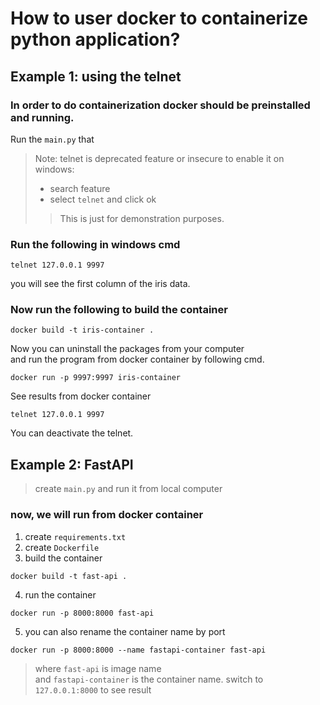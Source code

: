 # How to user docker to containerize python application?
## Example 1: using the telnet
### In order to do containerization docker should be preinstalled and running.
Run the `main.py` that 
> Note: telnet is deprecated feature or insecure to enable it on windows:
> * search feature
> * select `telnet` and click ok
>>This is just for demonstration purposes.
### Run the following in windows cmd
```shell
telnet 127.0.0.1 9997
```
you will see the first column of the iris data.
### Now run the following to build the container
```shell
docker build -t iris-container .
```
 Now you can uninstall the packages from your computer  
 and run the program from docker container by following cmd.
 ```shell
 docker run -p 9997:9997 iris-container
 ```
See results from docker container
```shell
telnet 127.0.0.1 9997
```
You can deactivate the telnet.
## Example 2: FastAPI
> create `main.py` and run it from local computer
### now, we will run from docker container
1. create `requirements.txt`
2. create `Dockerfile`
3. build the container 
```shell
docker build -t fast-api .
```
4. run the container
```shell
docker run -p 8000:8000 fast-api
```
5. you can also rename the container name by port
```shell
docker run -p 8000:8000 --name fastapi-container fast-api
```
> where `fast-api` is image name\
> and `fastapi-container` is the container name.
> switch to `127.0.0.1:8000` to see result
